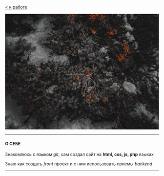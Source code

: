 [< к работе](./world.md)

![git](./assets/murmansk1.png)

---

#### О СЕБЕ

Знакомлюсь с языком *git*, сам создал сайт на **html, css, js, php** языках

Знаю как создать *front* проект и с ним использовать приемы *backend*

---